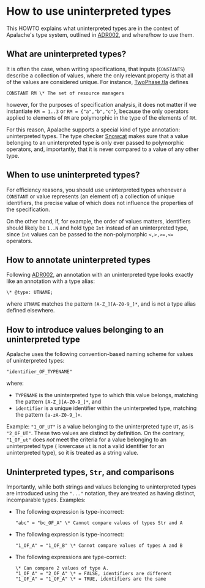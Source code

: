# How to use uninterpreted types

This HOWTO explains what uninterpreted types are in the context of Apalache's type system, outlined in [ADR002][], and where/how to use them.

## What are uninterpreted types?
It is often the case, when writing specifications, that inputs (`CONSTANTS`) describe a collection of values, where the only relevant property is that all of the values are considered unique. For instance, [TwoPhase.tla][] defines 
```tla
CONSTANT RM \* The set of resource managers
```
however, for the purposes of specification analysis, it does not matter if we instantiate 
`RM = 1..3` or `RM = {"a","b","c"}`, because the only operators applied to elements of `RM` are polymorphic in the type of the elements of `RM`.

For this reason, Apalache supports a special kind of type annotation: uninterpreted types. 
The type checker [Snowcat][] makes sure that a value belonging to an uninterpreted type is only ever passed to polymorphic operators, and, importantly, that it is never compared to a value of any other type. 

## When to use uninterpreted types?

For efficiency reasons, you should use uninterpreted types whenever a `CONSTANT` or value represents (an element of) a collection of unique identifiers, the precise value of which does not influence the properties of the specification.

On the other hand, if, for example, the order of values matters, identifiers should likely be `1..N` and hold type `Int` instead of an uninterpreted type, since `Int` values can be passed to the non-polymorphic `<,>,>=,<=` operators.

## How to annotate uninterpreted types
Following [ADR002][], an annotation with an uninterpreted type looks exactly like an annotation with a type alias:
```tla
\* @type: UTNAME;
```

where `UTNAME` matches the pattern `[A-Z_][A-Z0-9_]*`, and is not a type alias defined elsewhere.

## How to introduce values belonging to an uninterpreted type
Apalache uses the following convention-based naming scheme for values of uninterpreted types:
```tla
"identifier_OF_TYPENAME"
```
where:
  - `TYPENAME` is the uninterpreted type to which this value belongs, matching the pattern `[A-Z_][A-Z0-9_]*`, and
  - `identifier` is a unique identifier within the uninterpreted type, matching the pattern `[a-zA-Z0-9_]+`.

Example: `"1_OF_UT"` is a value belonging to the uninterpreted type `UT`, as is `"2_OF_UT"`. These two values are distinct by definition. On the contrary,
`"1_OF_ut"` does _not_ meet the criteria for a value belonging to an uninterpreted type ( lowercase `ut` is not a valid identifier for an uninterpreted type), so it is treated as a string value.

## Uninterpreted types, `Str`, and comparisons
Importantly, while both strings and values belonging to uninterpreted types are introduced using the `"..."` notation, they are treated as having distinct, incomparable types.
Examples:
  - The following expression is type-incorrect:
    ```tla 
    "abc" = "bc_OF_A" \* Cannot compare values of types Str and A
    ```
  - The following expression is type-incorrect:
    ```tla 
    "1_OF_A" = "1_OF_B" \* Cannot compare values of types A and B
    ```
- The following expressions are type-correct:
    ```tla 
    \* Can compare 2 values of type A. 
    "1_OF_A" = "2_OF_A" \* = FALSE, identifiers are different
    "1_OF_A" = "1_OF_A" \* = TRUE, identifiers are the same
    ```



[ADR002]: ../adr/002adr-types.md
[Snowcat]: ../apalache/typechecker-snowcat.md 
[TwoPhase.tla]: https://github.com/tlaplus/Examples/blob/master/specifications/transaction_commit/TwoPhase.tla
